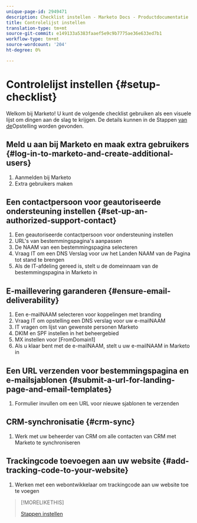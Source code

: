 ```yaml
---
unique-page-id: 2949471
description: Checklist instellen - Marketo Docs - Productdocumentatie
title: Controlelijst instellen
translation-type: tm+mt
source-git-commit: e149133a5383faaef5e9c9b7775ae36e633ed7b1
workflow-type: tm+mt
source-wordcount: '204'
ht-degree: 0%

---
```



# Controlelijst instellen {#setup-checklist}

Welkom bij Marketo! U kunt de volgende checklist gebruiken als een visuele lijst om dingen aan de slag te krijgen. De details kunnen in de Stappen [van de](../../getting-started/setup-steps.md)Opstelling worden gevonden.

## Meld u aan bij Marketo en maak extra gebruikers {#log-in-to-marketo-and-create-additional-users}

1. Aanmelden bij Marketo
1. Extra gebruikers maken

## Een contactpersoon voor geautoriseerde ondersteuning instellen {#set-up-an-authorized-support-contact}

1. Een geautoriseerde contactpersoon voor ondersteuning instellen
1. URL&#39;s van bestemmingspagina&#39;s aanpassen
1. De NAAM van een bestemmingspagina selecteren
1. Vraag IT om een DNS Verslag voor uw het Landen NAAM van de Pagina tot stand te brengen
1. Als de IT-afdeling gereed is, stelt u de domeinnaam van de bestemmingspagina in Marketo in

## E-maillevering garanderen {#ensure-email-deliverability}

1. Een e-mailNAAM selecteren voor koppelingen met branding
1. Vraag IT om opstelling een DNS verslag voor uw e-mailNAAM
1. IT vragen om lijst van gewenste personen Marketo
1. DKIM en SPF instellen in het beheergebied
1. MX instellen voor [FromDomain1]
1. Als u klaar bent met de e-mailNAAM, stelt u uw e-mailNAAM in Marketo in

## Een URL verzenden voor bestemmingspagina en e-mailsjablonen {#submit-a-url-for-landing-page-and-email-templates}

1. Formulier invullen om een URL voor nieuwe sjablonen te verzenden

## CRM-synchronisatie {#crm-sync}

1. Werk met uw beheerder van CRM om alle contacten van CRM met Marketo te synchroniseren

## Trackingcode toevoegen aan uw website {#add-tracking-code-to-your-website}

1. Werken met een webontwikkelaar om trackingcode aan uw website toe te voegen

>[!MORELIKETHIS]
>
>[Stappen instellen](../../getting-started/setup-steps.md)


